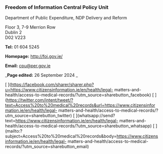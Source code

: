 ###  Freedom of Information Central Policy Unit

Department of Public Expenditure, NDP Delivery and Reform

Floor 3, 7-9 Merrion Row  
Dublin 2  
D02 V223

**Tel:** 01 604 5245

**Homepage:** [ http://foi.gov.ie/ ](http://foi.gov.ie/)

**Email:** [ cpu@per.gov.ie ](mailto:cpu@per.gov.ie)

_**Page edited:** 26 September 2024 _

[
](https://facebook.com/sharer/sharer.php?u=https://www.citizensinformation.ie/en/health/legal-
matters-and-health/access-to-medical-records/?utm_source=sharebutton_facebook)
[
](https://twitter.com/intent/tweet/?text=Access%20to%20medical%20records&url=https://www.citizensinformation.ie/en/health/legal-
matters-and-health/access-to-medical-records/?utm_source=sharebutton_twitter)
[ ](whatsapp://send?text=https://www.citizensinformation.ie/en/health/legal-
matters-and-health/access-to-medical-records/?utm_source=sharebutton_whatsapp)
[
](mailto:?subject=Access%20to%20medical%20records&body=https://www.citizensinformation.ie/en/health/legal-
matters-and-health/access-to-medical-records/?utm_source=sharebutton_email) [
](javascript:void\(0\))
